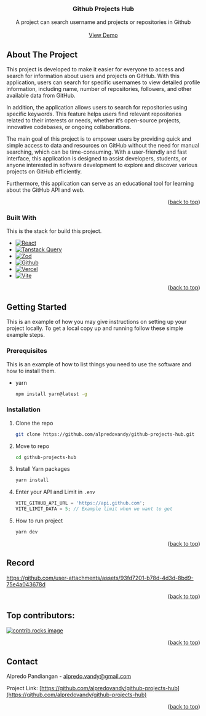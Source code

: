 <a id="readme-top"></a>

<!-- PROJECT TITLE -->
<br />
<div align="center">
  <h3 align="center">Github Projects Hub</h3>

  <p align="center">
   A project can search username and projects or repositories in Github
    <br />
    <br />
    <a href="https://github-projects-hub.vercel.app">View Demo</a>

  </p>
</div>

<!-- ABOUT THE PROJECT -->

## About The Project

This project is developed to make it easier for everyone to access and search for information about users and projects on GitHub. With this application, users can search for specific usernames to view detailed profile information, including name, number of repositories, followers, and other available data from GitHub.

In addition, the application allows users to search for repositories using specific keywords. This feature helps users find relevant repositories related to their interests or needs, whether it’s open-source projects, innovative codebases, or ongoing collaborations.

The main goal of this project is to empower users by providing quick and simple access to data and resources on GitHub without the need for manual searching, which can be time-consuming. With a user-friendly and fast interface, this application is designed to assist developers, students, or anyone interested in software development to explore and discover various projects on GitHub efficiently.

Furthermore, this application can serve as an educational tool for learning about the GitHub API and web.

<p align="right">(<a href="#readme-top">back to top</a>)</p>

### Built With

This is the stack for build this project.

-   [![React][React.js]][React-url]
-   [![Tanstack Query][Tanstack Query]][TanstackQuery-url]
-   [![Zod][Zod]][Zod-url]
-   [![Github][Github]][Github-url]
-   [![Vercel][Vercel]][Vercel-url]
-   [![Vite][Vite]][Vite-url]

<p align="right">(<a href="#readme-top">back to top</a>)</p>

<!-- GETTING STARTED -->

## Getting Started

This is an example of how you may give instructions on setting up your project locally.
To get a local copy up and running follow these simple example steps.

### Prerequisites

This is an example of how to list things you need to use the software and how to install them.

-   yarn
    ```sh
    npm install yarn@latest -g
    ```

### Installation

1. Clone the repo
    ```sh
    git clone https://github.com/alpredovandy/github-projects-hub.git
    ```
2. Move to repo
    ```sh
    cd github-projects-hub
    ```
3. Install Yarn packages
    ```sh
    yarn install
    ```
4. Enter your API and Limit in `.env`
    ```js
    VITE_GITHUB_API_URL = 'https://api.github.com';
    VITE_LIMIT_DATA = 5; // Example limit when we want to get
    ```
5. How to run project
    ```sh
    yarn dev
    ```

<p align="right">(<a href="#readme-top">back to top</a>)</p>

<!-- Record -->

## Record

https://github.com/user-attachments/assets/93fd7201-b78d-4d3d-8bd9-75e4a043678d

<p align="right">(<a href="#readme-top">back to top</a>)</p>

<!-- CONTRIBUTING -->

## Top contributors:

<a href="https://github.com/alpredovandy/github-projects-hub/graphs/contributors">
  <img src="https://contrib.rocks/image?repo=alpredovandy/github-projects-hub" alt="contrib.rocks image" />
</a>

<p align="right">(<a href="#readme-top">back to top</a>)</p>

<!-- CONTACT -->

## Contact

Alpredo Pandiangan - alpredo.vandy@gmail.com

Project Link: [https://github.com/alpredovandy/github-projects-hub](https://github.com/alpredovandy/github-projects-hub)

<p align="right">(<a href="#readme-top">back to top</a>)</p>

<!-- MARKDOWN LINKS & IMAGES -->
<!-- https://www.markdownguide.org/basic-syntax/#reference-style-links -->

[React.js]: https://img.shields.io/badge/React-20232A?style=for-the-badge&logo=react&logoColor=61DAFB
[React-url]: https://reactjs.org
[Tanstack Query]: https://img.shields.io/badge/reactquery-whitesmoke?style=for-the-badge&logo=react-query
[TanstackQuery-url]: https://tanstack.com/query/latest
[Zod]: https://img.shields.io/badge/zod-blue?style=for-the-badge&logo=zod
[Zod-url]: https://zod.dev
[Github]: https://img.shields.io/badge/github-api-black?style=for-the-badge&logo=github
[Github-url]: https://github.com
[Vercel]: https://img.shields.io/badge/vercel-black?style=for-the-badge&logo=vercel
[Vercel-url]: https://vercel.com
[Vite]: https://img.shields.io/badge/vite-FFFFE0?style=for-the-badge&logo=vite
[Vite-url]: https://vite.dev

